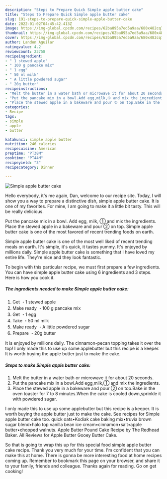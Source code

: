```yaml
---
description: "Steps to Prepare Quick Simple apple butter cake"
title: "Steps to Prepare Quick Simple apple butter cake"
slug: 191-steps-to-prepare-quick-simple-apple-butter-cake
date: 2022-01-02T04:45:42.413Z
image: https://img-global.cpcdn.com/recipes/62ba895a7ed5a9aa/680x482cq70/simple-apple-butter-cake-recipe-main-photo.jpg
thumbnail: https://img-global.cpcdn.com/recipes/62ba895a7ed5a9aa/680x482cq70/simple-apple-butter-cake-recipe-main-photo.jpg
cover: https://img-global.cpcdn.com/recipes/62ba895a7ed5a9aa/680x482cq70/simple-apple-butter-cake-recipe-main-photo.jpg
author: Landon Aguilar
ratingvalue: 4.2
reviewcount: 23758
recipeingredient:
- " 1 stewed apple"
- " 100 g pancake mix"
- " 1 egg"
- " 50 ml milk"
- " A little powdered sugar"
- " 20g butter"
recipeinstructions:
- "Melt the butter in a water bath or microwave it for about 20 seconds."
- "Put the pancake mix in a bowl.Add egg,milk,① and mix the ingredients."
- "Place the stewed apple in a bakeware and pour ② on top.Bake in the oven toaster for 7 to 8 minutes.When the cake is cooled down,sprinkle it with powdered sugar."
categories:
- Recipe
tags:
- simple
- apple
- butter

katakunci: simple apple butter 
nutrition: 246 calories
recipecuisine: American
preptime: "PT38M"
cooktime: "PT44M"
recipeyield: "3"
recipecategory: Dinner

---
```



![Simple apple butter cake](https://img-global.cpcdn.com/recipes/62ba895a7ed5a9aa/680x482cq70/simple-apple-butter-cake-recipe-main-photo.jpg)

Hello everybody, it's me again, Dan, welcome to our recipe site. Today, I will show you a way to prepare a distinctive dish, simple apple butter cake. It is one of my favorites. For mine, I am going to make it a little bit tasty. This will be really delicious.

Put the pancake mix in a bowl. Add egg, milk, ① and mix the ingredients. Place the stewed apple in a bakeware and pour ② on top. Simple apple butter cake is one of the most favored of recent trending foods on earth.

Simple apple butter cake is one of the most well liked of recent trending meals on earth. It's simple, it's quick, it tastes yummy. It's enjoyed by millions daily. Simple apple butter cake is something that I have loved my entire life. They're nice and they look fantastic.


To begin with this particular recipe, we must first prepare a few ingredients. You can have simple apple butter cake using 6 ingredients and 3 steps. Here is how you cook it.

<!--inarticleads1-->

##### The ingredients needed to make Simple apple butter cake:

1. Get  ・1 stewed apple
1. Make ready  ・100 g pancake mix
1. Get  ・1 egg
1. Take  ・50 ml milk
1. Make ready  ・A little powdered sugar
1. Prepare  ・20g butter


It is enjoyed by millions daily. The cinnamon-pecan topping takes it over the top! I only made this to use up some applebutter but this recipe is a keeper. It is worth buying the apple butter just to make the cake. 

<!--inarticleads2-->

##### Steps to make Simple apple butter cake:

1. Melt the butter in a water bath or microwave it for about 20 seconds.
1. Put the pancake mix in a bowl.Add egg,milk,① and mix the ingredients.
1. Place the stewed apple in a bakeware and pour ② on top.Bake in the oven toaster for 7 to 8 minutes.When the cake is cooled down,sprinkle it with powdered sugar.


I only made this to use up some applebutter but this recipe is a keeper. It is worth buying the apple butter just to make the cake. See recipes for Simple apple butter cake too. quick oats•Kodiak cake baking mix•truvia brown sugar blend•halo top vanilla bean ice cream•cinnamon•salt•apple butter•chopped walnuts. Apple Butter Pound Cake Recipe by The Redhead Baker. All Reviews for Apple Butter Gooey Butter Cake. 

So that is going to wrap this up for this special food simple apple butter cake recipe. Thank you very much for your time. I'm confident that you can make this at home. There is gonna be more interesting food at home recipes coming up. Remember to bookmark this page on your browser, and share it to your family, friends and colleague. Thanks again for reading. Go on get cooking!
